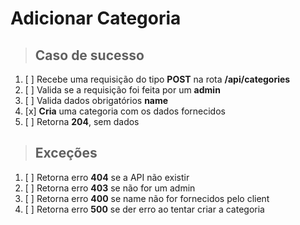 # Adicionar Categoria

> ## Caso de sucesso

1. [ ] Recebe uma requisição do tipo **POST** na rota **/api/categories**
2. [ ] Valida se a requisição foi feita por um **admin**
3. [ ] Valida dados obrigatórios **name**
4. [x] **Cria** uma categoria com os dados fornecidos
5. [ ] Retorna **204**, sem dados

> ## Exceções

1. [ ] Retorna erro **404** se a API não existir
2. [ ] Retorna erro **403** se não for um admin
3. [ ] Retorna erro **400** se name não for fornecidos pelo client
4. [ ] Retorna erro **500** se der erro ao tentar criar a categoria